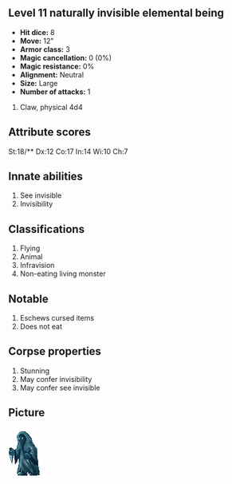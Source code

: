 ## Level 11 naturally invisible elemental being
- **Hit dice:** 8
- **Move:** 12"
- **Armor class:** 3
- **Magic cancellation:** 0 (0%)
- **Magic resistance:** 0%
- **Alignment:** Neutral
- **Size:** Large
- **Number of attacks:** 1
1. Claw, physical 4d4
## Attribute scores
St:18/** Dx:12 Co:17 In:14 Wi:10 Ch:7
## Innate abilities
1. See invisible
2. Invisibility
## Classifications
1. Flying
2. Animal
3. Infravision
4. Non-eating living monster
## Notable
1. Eschews cursed items
2. Does not eat
## Corpse properties
1. Stunning
2. May confer invisibility
3. May confer see invisible
## Picture
![Stalker](https://github.com/hyvanmielenpelit/GnollHackTileSet/blob/main/Monsters/stalker/stalker.png)
